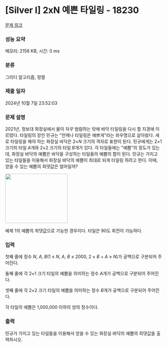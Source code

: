 # [Silver I] 2xN 예쁜 타일링 - 18230 

[문제 링크](https://www.acmicpc.net/problem/18230) 

### 성능 요약

메모리: 2156 KB, 시간: 0 ms

### 분류

그리디 알고리즘, 정렬

### 제출 일자

2024년 10월 7일 23:52:03

### 문제 설명

<p>2021년, 정보대 화장실에서 물이 자꾸 범람하는 탓에 바닥 타일링을 다시 할 지경에 이르렀다. 타일링의 장인 민규는 "언제나 타일링은 예쁘게"라는 좌우명으로 살아왔다. 새로 타일링을 해야 하는 화장실 바닥은 2×<em>N</em> 크기의 격자로 표현이 된다. 민규에게는 2×1 크기의 타일 <em>A</em>개와 2×2 크기의 타일 <em>B</em>개가 있다. 각 타일들에는 "예쁨"의 정도가 있는데, 화장실 바닥의 예쁨은 바닥을 구성하는 타일들의 예쁨의 합이 된다. 민규는 가지고 있는 타일들을 이용해서 화장실 바닥의 예쁨이 최대로 되게 타일링 하려고 한다. 이때, 얻을 수 있는 예쁨의 최댓값은 얼마일까?</p>

<p><img alt="" src="" style="height: 158px; width: 200px;"></p>

<p>예제 1의 예쁨의 최댓값으로 가능한 경우이다. 타일은 90도 회전이 가능하다.</p>

### 입력 

 <p>첫째 줄에 정수 <em>N</em>, <em>A</em>, <em>B</em>(1 ≤ <em>N</em>, <em>A</em>, <em>B</em> ≤ 2000, 2 × <em>B </em>+<em> A</em> ≥ <em>N</em>)가 공백으로 구분되어 주어진다.</p>

<p>둘째 줄에 각 2×1 크기 타일의 예쁨을 의미하는 정수 <em>A</em>개가 공백으로 구분되어 주어진다.</p>

<p>셋째 줄에 각 2×2 크기 타일의 예쁨을 의미하는 정수 <em>B</em>개가 공백으로 구분되어 주어진다.</p>

<p>각 타일의 예쁨은 1,000,000 이하의 양의 정수이다.</p>

### 출력 

 <p>민규가 가지고 있는 타일들을 이용해서 얻을 수 있는 화장실 바닥의 예쁨의 최댓값을 출력하시오.</p>

